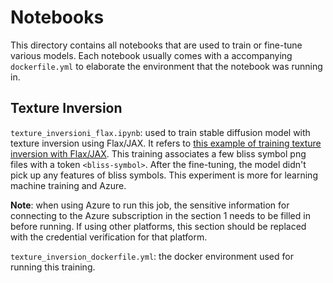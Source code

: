 # Notebooks

This directory contains all notebooks that are used to train or fine-tune various models. Each notebook
usually comes with a accompanying `dockerfile.yml` to elaborate the environment that the notebook was running in.

## Texture Inversion

`texture_inversioni_flax.ipynb`: used to train stable diffusion model with texture inversion using Flax/JAX.
It refers to [this example of training texture inversion with Flax/JAX](https://github.com/huggingface/diffusers/tree/main/examples/textual_inversion#training-with-flaxjax). 
This training associates a few bliss symbol png files with a token `<bliss-symbol>`. After the fine-tuning, the
model didn't pick up any features of bliss symbols. This experiment is more for learning machine training and Azure.

**Note**: when using Azure to run this job, the sensitive information for connecting to the Azure subscription in the
section 1 needs to be filled in before running. If using other platforms, this section should be replaced with the
credential verification for that platform.

`texture_inversion_dockerfile.yml`: the docker environment used for running this training.
